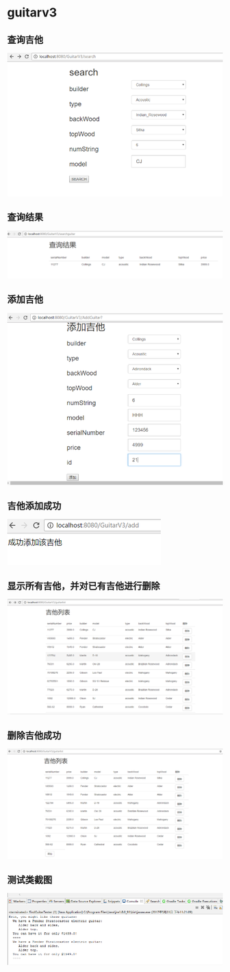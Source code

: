 # guitarv3

## 查询吉他
![](v3吉他查询.png)

## 查询结果
![](v3查询结果.png)

## 添加吉他
![](v3添加吉他.png)

## 吉他添加成功
![](v3添加吉他成功.png)

## 显示所有吉他，并对已有吉他进行删除
![](v3吉他列表.png)

## 删除吉他成功
![](v3删除吉他成功.png)

## 测试类截图
![](v3测试类截图.png)

